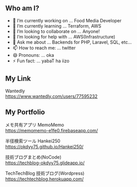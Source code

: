 
<!--
**okdyy75/okdyy75** is a ✨ _special_ ✨ repository because its `README.md` (this file) appears on your GitHub profile.

Here are some ideas to get you started:

- 🔭 I’m currently working on ...
- 🌱 I’m currently learning ...
- 👯 I’m looking to collaborate on ...
- 🤔 I’m looking for help with ...
- 💬 Ask me about ...
- 📫 How to reach me: ...
- 😄 Pronouns: ...
- ⚡ Fun fact: ...
-->

## Who am I?
- 🔭 I’m currently working on ... Food Media Developer
- 🌱 I’m currently learning ... Terraform, AWS
- 👯 I’m looking to collaborate on ... Anyone!
- 🤔 I’m looking for help with ... AWS(Infrastructure)
- 💬 Ask me about ... Backends for PHP, Laravel, SQL, etc...
- 📫 How to reach me: ... twitter
- 😄 Pronouns: ... oka
- ⚡ Fun fact: ... yabaT ha iizo

## My Link
Wantedly  
https://www.wantedly.com/users/77595232

## My Portfolio

メモ共有アプリ MemoMemo  
https://memomemo-e1fe0.firebaseapp.com/

半径検索ツール Hankei250  
https://okdyy75.github.io/Hankei250/

技術ブログまとめ(NoCode)  
https://techblog-okdyy75.glideapp.io/

TechTechBlog 技術ブログ(Wordpress)  
https://techtechblog.herokuapp.com/

